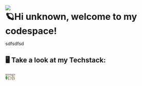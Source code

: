 <img src="https://cdn.dribbble.com/users/452800/screenshots/2423898/icon.gif" style="width: 475px; display: block;">
<h1 style="margin: 0; display:inline;">🪐Hi unknown, welcome to my codespace!</h1>
<p>sdfsdfsd</p>
<h2>🖥️ Take a look at my Techstack:</h2>
<div style ="display: flex;">
	<img src="https://raw.githubusercontent.com/patil-prajwal/Tech-Stack-Icons/661b1305f52d49de94f6640f8bbeec93dba9dc8a/Icons/mongodb-icon.svg" style="height:30px; width:30px;">
</div>
